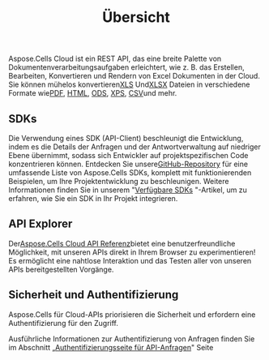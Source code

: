 ﻿---
title: Übersicht
second_title: Aspose.Cells Cloud Documen
type: docs
url: /de/overview/
description: Aspose.Cells Cloud unterstützt Excel zum Erstellen, Konvertieren, Zusammenführen, Teilen, Schützen, für innere Objektoperationen usw.
weight: 10
kwords: Excel, Office Cloud, REST API, Tabellenkalkulation, PDF, CSV, Json, Markdown, Übersicht
---
Aspose.Cells Cloud ist ein REST API, das eine breite Palette von Dokumentenverarbeitungsaufgaben erleichtert, wie z. B. das Erstellen, Bearbeiten, Konvertieren und Rendern von Excel Dokumenten in der Cloud. Sie können mühelos konvertieren[XLS](https://docs.fileformat.com/spreadsheet/xls/) Und[XLSX](https://docs.fileformat.com/spreadsheet/xlsx/) Dateien in verschiedene Formate wie[PDF](https://docs.fileformat.com/view/pdf/), [HTML](https://docs.fileformat.com/web/html/), [ODS](https://docs.fileformat.com/spreadsheet/ods/), [XPS](https://docs.fileformat.com/page-description-language/xps/), [CSV](https://docs.fileformat.com/spreadsheet/csv/)und mehr.

## **SDKs**

 Die Verwendung eines SDK (API-Client) beschleunigt die Entwicklung, indem es die Details der Anfragen und der Antwortverwaltung auf niedriger Ebene übernimmt, sodass sich Entwickler auf projektspezifischen Code konzentrieren können. Entdecken Sie unsere[GitHub-Repository](https://github.com/aspose-cells-cloud) für eine umfassende Liste von Aspose.Cells SDKs, komplett mit funktionierenden Beispielen, um Ihre Projektentwicklung zu beschleunigen. Weitere Informationen finden Sie in unserem "[Verfügbare SDKs](/cells/de/available-sdks/) "-Artikel, um zu erfahren, wie Sie ein SDK in Ihr Projekt integrieren.

## **API Explorer**

 Der[Aspose.Cells Cloud API Referenz](https://apireference.aspose.cloud/cells/)bietet eine benutzerfreundliche Möglichkeit, mit unseren APIs direkt in Ihrem Browser zu experimentieren! Es ermöglicht eine nahtlose Interaktion und das Testen aller von unseren APIs bereitgestellten Vorgänge.

## **Sicherheit und Authentifizierung**

Aspose.Cells für Cloud-APIs priorisieren die Sicherheit und erfordern eine Authentifizierung für den Zugriff.

Ausführliche Informationen zur Authentifizierung von Anfragen finden Sie im Abschnitt „[Authentifizierungsseite für API-Anfragen](/total/getting-started/rest-api-overview/authenticating-api-requests/)" Seite
